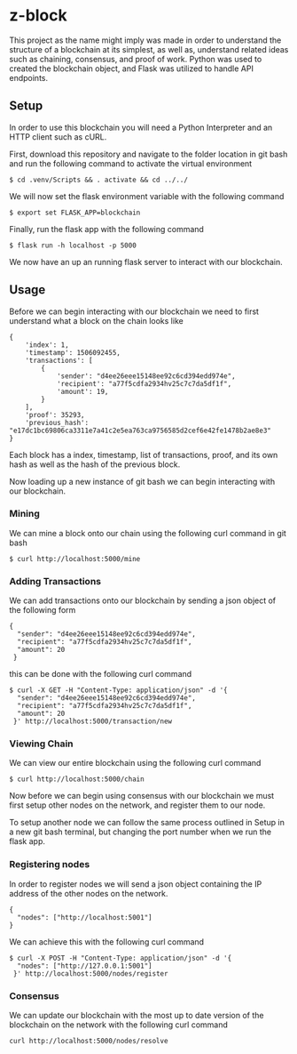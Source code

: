 # z-block
This project as the name might imply was made in order to understand the structure of a blockchain at its simplest, as well as, understand related ideas such as chaining, consensus, and proof of work. Python was used to created the blockchain object, and Flask was utilized to handle API endpoints.

## Setup 
In order to use this blockchain you will need a Python Interpreter and an HTTP client such as cURL.

First, download this repository and navigate to the folder location in git bash and run the following command to activate the virtual environment
```
$ cd .venv/Scripts && . activate && cd ../../
```
We will now set the flask environment variable with the following command
```
$ export set FLASK_APP=blockchain
```
Finally, run the flask app with the following command 
```
$ flask run -h localhost -p 5000
```
We now have an up an running flask server to interact with our blockchain.

## Usage
Before we can begin interacting with our blockchain we need to first understand what a block on the chain looks like
``` 
{
    'index': 1,
    'timestamp': 1506092455,
    'transactions': [
        {
            'sender': "d4ee26eee15148ee92c6cd394edd974e",
            'recipient': "a77f5cdfa2934hv25c7c7da5df1f",
            'amount': 19,
        }
    ],
    'proof': 35293,
    'previous_hash': "e17dc1bc69806ca3311e7a41c2e5ea763ca9756585d2cef6e42fe1478b2ae8e3"
}
```
Each block has a index, timestamp, list of transactions, proof, and its own hash as well as the hash of the previous block.

Now loading up a new instance of git bash we can begin interacting with our blockchain.

### Mining
We can mine a block onto our chain using the following curl command in git bash
```
$ curl http://localhost:5000/mine
```

### Adding Transactions
We can add transactions onto our blockchain by sending a json object of the following form
```
{
  "sender": "d4ee26eee15148ee92c6cd394edd974e",
  "recipient": "a77f5cdfa2934hv25c7c7da5df1f",
  "amount": 20
 }
```
this can be done with the following curl command 
```
$ curl -X GET -H "Content-Type: application/json" -d '{
  "sender": "d4ee26eee15148ee92c6cd394edd974e",
  "recipient": "a77f5cdfa2934hv25c7c7da5df1f",
  "amount": 20
 }' http://localhost:5000/transaction/new
```

### Viewing Chain 
We can view our entire blockchain using the following curl command 
```
$ curl http://localhost:5000/chain
```

Now before we can begin using consensus with our blockchain we must first setup other nodes on the network, and register them to our node.

To setup another node we can follow the same process outlined in Setup in a new git bash terminal, but changing the port number when we run the flask app.

### Registering nodes
In order to register nodes we will send a json object containing the IP address of the other nodes on the network.
```
{
  "nodes": ["http://localhost:5001"]
}
```
We can achieve this with the following curl command 
```
$ curl -X POST -H "Content-Type: application/json" -d '{
  "nodes": ["http://127.0.0.1:5001"]
 }' http://localhost:5000/nodes/register
```

### Consensus
We can update our blockchain with the most up to date version of the blockchain on the network with the following curl command 
```
curl http://localhost:5000/nodes/resolve
```
